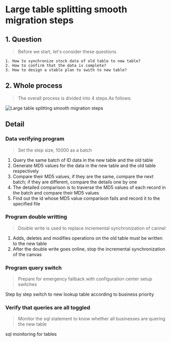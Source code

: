 # Large table splitting smooth migration steps

## 1. Question
> Before we start, let's consider these questions

```
1. How to synchronize stock data of old table to new table?
2. How to confirm that the data is complete?
3. How to design a stable plan to swith to new table?

```

## 2. Whole process
> The overall process is divided into 4 steps.As follows:

![Large table splitting smooth migration steps](../../Material/image/Large%20table%20splitting%20smooth%20migration%20steps%20—%20Whole%20Process.png)

## Detail


### Data verifying program
> Set the step size, 10000 as a batch

1. Query the same batch of ID data in the new table and the old table
2. Generate MD5 values for the data in the new table and the old table respectively
3. Compare their MD5 values, if they are the same, compare the next batch; if they are different, compare the details one by one
4. The detailed comparison is to traverse the MD5 values of each record in the batch and compare their MD5 values
5. Find out the id whose MD5 value comparison fails and record it to the specified file

### Program double writting
> Double write is used to replace incremental synchronization of cannel

1. Adds, deletes and modifies operations on the old table must be written to the new table
2. After the double write goes online, stop the incremental synchronization of the canvas

### Program query switch
> Prepare for emergency failback with configuration center setup switches

Step by step switch to new lookup table according to business priority

### Verify that queries are all toggled
> Monitor the sql statement to know whether all businesses are quering the new table

sql monitoring for tables